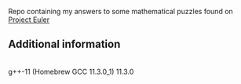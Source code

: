 Repo containing my answers to some mathematical puzzles found on <a href="https://projecteuler.net">Project Euler</a><br/>
<h2>Additional information</h2><br/>
g++-11 (Homebrew GCC 11.3.0_1) 11.3.0
